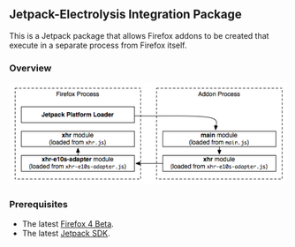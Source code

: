 ## Jetpack-Electrolysis Integration Package ##

This is a Jetpack package that allows Firefox addons to be created
that execute in a separate process from Firefox itself.

### Overview ###

![Multi-Process Architecture](http://github.com/toolness/jetpack-e10s/raw/master/diagrams/xhr.png)

### Prerequisites ###

  * The latest [Firefox 4 Beta][].
  * The latest [Jetpack SDK][].

  [Firefox 4 Beta]: http://www.mozilla.com/en-US/firefox/beta/
  [Jetpack SDK]: http://github.com/mozillalabs/jetpack-sdk
